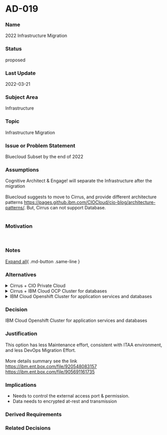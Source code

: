 

# AD-019


### Name

2022 Infrastructure Migration


### Status

proposed


### Last Update

2022-03-21


### Subject Area

Infrastructure


### Topic

Infrastructure Migration


### Issue or Problem Statement

Bluecloud Subset by the end of 2022<br>


### Assumptions

<div>Cognitive Architect &amp; Engage! will separate the Infrastructure after the migration</div><div><br></div><div>Bluecloud suggests to move to Cirrus, and provide different architecture patterns  <a href="https://pages.github.ibm.com/CIOCloud/cio-blog/architecture-patterns/" target="_blank">https://pages.github.ibm.com/CIOCloud/cio-blog/architecture-patterns/</a>. But, Cirrus can not support Database.  </div><div><br></div>


### Motivation

<br>


### Notes



[Expand all](#){ .md-button .same-line }


### Alternatives


    

<details markdown=1>
<summary markdown="span">Cirrus + CIO Private Cloud</summary>

<table>
    <caption></caption>
    <thead>
        <tr>
            <th></th>
            <th></th>
        </tr>
    </thead>
    <tr>
        <td> <strong>Name</strong> </td>
        <td>Cirrus + CIO Private Cloud</td>
    </tr>
    <tr>
        <td> <strong>Description</strong> </td>
        <td><div>Use Cirrus to run Application Services, and use CIO Private Cloud to store data</div><div><ul><li>Cirrus to private cloud speed is  in progress improvement now</li><li>More maintenance effort<br></li></ul></div><div><br></div><div><br></div></td>
    </tr>
    <tr>
        <td> <strong>Best Applied</strong> </td>
        <td>Database resides in Intranet Network</td>
    </tr>
    <tr>
        <td> <strong>Contraindications</strong> </td>
        <td>There has potential performance issue between Cirrus &amp; CIO Private Cloud </td>
    </tr>
</table>


</details>


    

<details markdown=1>
<summary markdown="span">Cirrus + IBM Cloud OCP Cluster for databases</summary>

<table>
    <caption></caption>
    <thead>
        <tr>
            <th></th>
            <th></th>
        </tr>
    </thead>
    <tr>
        <td> <strong>Name</strong> </td>
        <td>Cirrus + IBM Cloud OCP Cluster for databases</td>
    </tr>
    <tr>
        <td> <strong>Description</strong> </td>
        <td><div>Use Cirrus run application, and use IBM Cloud OCP Cluster to manage databases</div><div><br></div><div><ul><li>Platform Consistency: </li><ul><li>Low,  our external envs are used OCP Cluster, we need to investigate Cirrus.</li></ul><li>CI/CD Migration workload:</li><ul><li> Impact:High</li><li>Complicate deveops pipeline scripts, we should change many. Microservices are controlled by Cirrus one by one, there are 4 envs * 15 = 60 microservices. We have many batch jobs,such as: batch build/batch deploy/staging blue-green/prod blue-green/databases backup/databases restore</li><li>CAES DevOps Platform can't connect to Cirrus, There are too many batch pipeline jobs, so we still need to use Jenkins to manage our jobs. We will run jenkins container in Cirrus and migrate Jenkins jobs to this;</li></ul><li>Network Connection: </li><ul><li>No connectivity issue.  Cirrus is in IBM internal network, there is no issue to connect IBM internal APIs such as Bluepage from Cirrus.</li></ul><li>Security</li><ul><li>High</li><li>Applications are deployed in W3 Network, low possibility to be attacked.</li><li>Databases are deployed in Public Network, only expose private endpoint, and support data encrypted at-rest through PV</li></ul><li>Maintainabiliy</li><ul><li>Impact: High</li><li>Need to deploy neo4j/mongo/redis in Public OCP Cluster due to persistent volume issue in Cirrue, result in maintainance in two places</li><li>Some original matianance scripts needs to do adustement to support Cirrus Env</li><li>Cirrus can not support Instana for monitor<br></li></ul><li>Support</li><ul><li>7*24 Free</li></ul></ul></div></td>
    </tr>
    <tr>
        <td> <strong>Best Applied</strong> </td>
        <td><div>- More Secured, since application deployed in W3 Network </div><div>- No Network connection issue from Internet to Intranet </div></td>
    </tr>
    <tr>
        <td> <strong>Contraindications</strong> </td>
        <td>- More Maintainance effort<br>- More DevOps Migration Effort<br>- Not Consistent with ITAA Environment<br>- Higher Cost</td>
    </tr>
</table>


</details>


    

<details markdown=1>
<summary markdown="span">IBM Cloud Openshift Cluster for application services and databases </summary>

<table>
    <caption></caption>
    <thead>
        <tr>
            <th></th>
            <th></th>
        </tr>
    </thead>
    <tr>
        <td> <strong>Name</strong> </td>
        <td>IBM Cloud Openshift Cluster for application services and databases </td>
    </tr>
    <tr>
        <td> <strong>Description</strong> </td>
        <td>Run both application services &amp; databases in IBM Cloud Openshift Cluster<br><br><ul><li>Platform Consistency: <br><ul><li>Yes, same with ITAA deployment model<br></li></ul></li></ul><ul><li>CI/CD Migration workload:</li><ul><li>Impact: Low</li><li>Jenkins BlueCloud server will sunset, use CAES DevOps Platform;</li><li>We can use previous pipeline scripts which used for Multi Tenant, so little change for pipeline scripts;</li></ul><li>Connectivity issue</li><ul><li>IBM Public Cloud is in external public network, we can't directly connect IBM internal APIs such as Bluepage from Cirrus. So, need to leverage BlueFringe, Direct Link to access IBM Internal Services.<br></li></ul></ul><ul><li>Security</li><ul><li>High, but needs to be controlled more carefully</li><li>Application are deployed in Public Network, uses W3ID to make sure only IBMer &amp; OceanID can login. Only necessary port exposed.</li><li>Databases are deployed in Public Network, only expose private endpoint, and support data encrypted at-rest through PV<br></li></ul></ul><ul><li>Maintainabiliy</li><ul><li>Impact:Low</li><li>Use previous pipeline scripts to do Devops daily work, it's easier for Devops.</li></ul><li>Support</li><ul><li>7*24 Cost Included with cloud entitlements</li><li>Support on Basic Support type, not very in time<br></li></ul></ul></td>
    </tr>
    <tr>
        <td> <strong>Best Applied</strong> </td>
        <td> - Platform consistency with ITAA<br>-  Less Maintainance effort<br>- Less DevOps Migration Effort<br> - Less Cost</td>
    </tr>
    <tr>
        <td> <strong>Contraindications</strong> </td>
        <td>- Needs to control security mare carefully as Application deployed in Public Network<br>- Internet to Intranet Connection needs to be resolved</td>
    </tr>
</table>


</details>


    



### Decision

IBM Cloud Openshift Cluster for application services and databases 


### Justification

<div>This option has less Maintenance effort, consistent with ITAA environment,  and less DevOps Migration Effort. </div><div><br></div><div>More details summary see the link </div><div><a href="https://ibm.ent.box.com/file/920548083157" target="_blank">https://ibm.ent.box.com/file/920548083157</a></div><div><a href="https://ibm.ent.box.com/file/905691161735" target="_blank">https://ibm.ent.box.com/file/905691161735</a><br></div>


### Implications

- Needs to control the external access port & permission.
- Data needs to encrypted at-rest and transmission



### Derived Requirements




### Related Decisions


